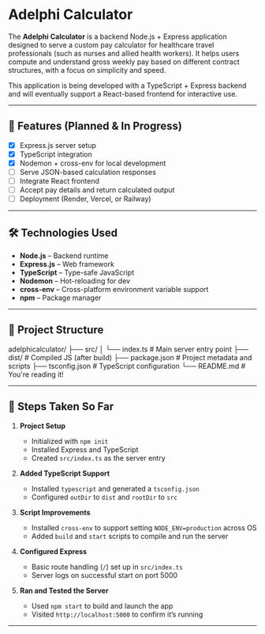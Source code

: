 # Adelphi Calculator

The **Adelphi Calculator** is a backend Node.js + Express application designed to serve a custom pay calculator for healthcare travel professionals (such as nurses and allied health workers). It helps users compute and understand gross weekly pay based on different contract structures, with a focus on simplicity and speed.

This application is being developed with a TypeScript + Express backend and will eventually support a React-based frontend for interactive use.

---

## 🚀 Features (Planned & In Progress)

- [x] Express.js server setup
- [x] TypeScript integration
- [x] Nodemon + cross-env for local development
- [ ] Serve JSON-based calculation responses
- [ ] Integrate React frontend
- [ ] Accept pay details and return calculated output
- [ ] Deployment (Render, Vercel, or Railway)

---

## 🛠️ Technologies Used

- **Node.js** – Backend runtime
- **Express.js** – Web framework
- **TypeScript** – Type-safe JavaScript
- **Nodemon** – Hot-reloading for dev
- **cross-env** – Cross-platform environment variable support
- **npm** – Package manager

---

## 📁 Project Structure

adelphicalculator/
├── src/
│ └── index.ts # Main server entry point
├── dist/ # Compiled JS (after build)
├── package.json # Project metadata and scripts
├── tsconfig.json # TypeScript configuration
└── README.md # You're reading it!


---

## 🧱 Steps Taken So Far

1. **Project Setup**
   - Initialized with `npm init`
   - Installed Express and TypeScript
   - Created `src/index.ts` as the server entry

2. **Added TypeScript Support**
   - Installed `typescript` and generated a `tsconfig.json`
   - Configured `outDir` to `dist` and `rootDir` to `src`

3. **Script Improvements**
   - Installed `cross-env` to support setting `NODE_ENV=production` across OS
   - Added `build` and `start` scripts to compile and run the server

4. **Configured Express**
   - Basic route handling (`/`) set up in `src/index.ts`
   - Server logs on successful start on port 5000

5. **Ran and Tested the Server**
   - Used `npm start` to build and launch the app
   - Visited `http://localhost:5000` to confirm it’s running

---
